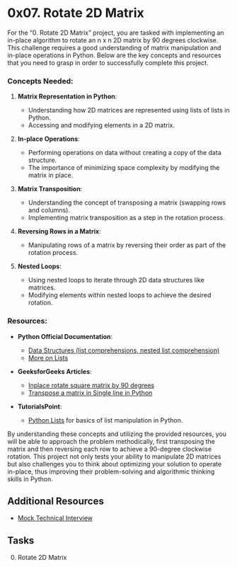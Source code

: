 # 0x07. Rotate 2D Matrix

For the “0. Rotate 2D Matrix” project, you are tasked with implementing an in-place algorithm to rotate an n x n 2D matrix by 90 degrees clockwise. This challenge requires a good understanding of matrix manipulation and in-place operations in Python. Below are the key concepts and resources that you need to grasp in order to successfully complete this project.

### Concepts Needed:

1. **Matrix Representation in Python**:
    
    - Understanding how 2D matrices are represented using lists of lists in Python.
    - Accessing and modifying elements in a 2D matrix.
2. **In-place Operations**:
    
    - Performing operations on data without creating a copy of the data structure.
    - The importance of minimizing space complexity by modifying the matrix in place.
3. **Matrix Transposition**:
    
    - Understanding the concept of transposing a matrix (swapping rows and columns).
    - Implementing matrix transposition as a step in the rotation process.
4. **Reversing Rows in a Matrix**:
    
    - Manipulating rows of a matrix by reversing their order as part of the rotation process.
5. **Nested Loops**:
    
    - Using nested loops to iterate through 2D data structures like matrices.
    - Modifying elements within nested loops to achieve the desired rotation.

### Resources:

- **Python Official Documentation**:
    
    - [Data Structures (list comprehensions, nested list comprehension)](https://intranet.alxswe.com/rltoken/eZc_ELGxUgkuc4kkE_fd7Q "Data Structures (list comprehensions, nested list comprehension)")
    - [More on Lists](https://intranet.alxswe.com/rltoken/0ORj179giGhGe8jpcxBkXg "More on Lists")
- **GeeksforGeeks Articles**:
    
    - [Inplace rotate square matrix by 90 degrees](https://intranet.alxswe.com/rltoken/9T8w4mtiIIRDtfLSmEmrLA "Inplace rotate square matrix by 90 degrees")
    - [Transpose a matrix in Single line in Python](https://intranet.alxswe.com/rltoken/JdIFvtej2hMW-Wd9ABHMOA "Transpose a matrix in Single line in Python")
- **TutorialsPoint**:
    
    - [Python Lists](https://intranet.alxswe.com/rltoken/rFmzUTpaLGqDXjGA6D9eYw "Python Lists") for basics of list manipulation in Python.

By understanding these concepts and utilizing the provided resources, you will be able to approach the problem methodically, first transposing the matrix and then reversing each row to achieve a 90-degree clockwise rotation. This project not only tests your ability to manipulate 2D matrices but also challenges you to think about optimizing your solution to operate in-place, thus improving their problem-solving and algorithmic thinking skills in Python.

## Additional Resources

- [Mock Technical Interview](https://intranet.alxswe.com/rltoken/4GPWA9C2AJHtpdGxuIHEPA "Mock Technical Interview")

## Tasks
0. Rotate 2D Matrix 

